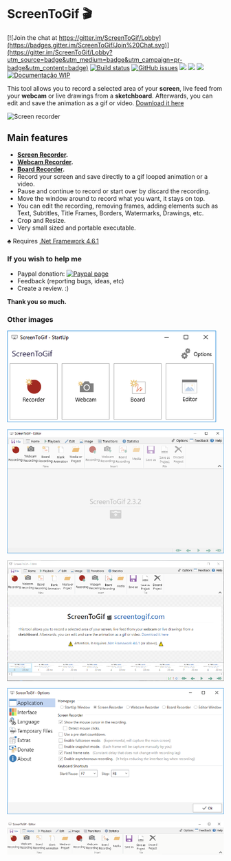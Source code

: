 # ScreenToGif 🎬
 
 [![Join the chat at https://gitter.im/ScreenToGif/Lobby](https://badges.gitter.im/ScreenToGif/Join%20Chat.svg)](https://gitter.im/ScreenToGif/Lobby?utm_source=badge&utm_medium=badge&utm_campaign=pr-badge&utm_content=badge) [![Build status](https://ci.appveyor.com/api/projects/status/y43difu89c6juyli?svg=true)](https://ci.appveyor.com/project/NickeManarin/screentogif) [![GitHub issues](https://img.shields.io/github/issues/NickeManarin/ScreenToGif.svg)](https://github.com/NickeManarin/ScreenToGif/issues) [![](https://img.shields.io/github/downloads/NickeManarin/ScreenToGif/total.svg)](https://github.com/NickeManarin/ScreenToGif/releases) [![](https://img.shields.io/chocolatey/dt/screentogif.svg)](https://chocolatey.org/packages/screentogif) [![](https://img.shields.io/chocolatey/v/screentogif.svg)](https://chocolatey.org/packages/screentogif) [![Documentação WIP](https://img.shields.io/badge/Docs-WIP-red.svg)](https://github.com/NickeManarin/ScreenToGif/wiki/Help)
 
This tool allows you to record a selected area of your **screen**, live feed from your **webcam** or live drawings from a **sketchboard**. Afterwards, you can edit and save the animation as a gif or video. [Download it here](https://github.com/NickeManarin/ScreenToGif/releases)

 ![Screen recorder](https://github.com/NickeManarin/ScreenToGif/blob/gh-pages/Wiki/Recorder.png)    
 
## Main features

* **[Screen Recorder](https://github.com/NickeManarin/ScreenToGif/wiki/Help#screen-recorder).**
* **[Webcam Recorder](https://github.com/NickeManarin/ScreenToGif/wiki/Help#webcam-recorder).**
* **[Board Recorder](https://github.com/NickeManarin/ScreenToGif/wiki/Help#board-recorder).**
* Record your screen and save directly to a gif looped animation or a video.
* Pause and continue to record or start over by discard the recording.
* Move the window around to record what you want, it stays on top.
* You can edit the recording, removing frames, adding elements such as Text, Subtitles, Title Frames, Borders, Watermarks, Drawings, etc.
* Crop and Resize.
* Very small sized and portable executable.

♣ Requires [.Net Framework 4.6.1](http://www.microsoft.com/en-us/download/details.aspx?id=49982)

### If you wish to help me

 * Paypal donation: [![Paypal page](https://github.com/NickeManarin/ScreenToGif/blob/gh-pages/stylesheets/Donate.gif)](https://www.paypal.com/cgi-bin/webscr?cmd=_donations&business=JCY2BGLULSWVJ&lc=US&item_name=ScreenToGif&item_number=screentogif&currency_code=USD&bn=PP%2dDonationsBF%3abtn_donateCC_LG%2egif%3aNonHosted)
 * Feedback (reporting bugs, ideas, etc)
 * Create a review. :)

**Thank you so much.**

### Other images

![Startup](https://github.com/NickeManarin/ScreenToGif/blob/gh-pages/Wiki/Startup.png)
 
![Editor](https://github.com/NickeManarin/ScreenToGif/blob/gh-pages/Wiki/Editor%20(Empty).PNG)
 
![Editor](https://github.com/NickeManarin/ScreenToGif/blob/gh-pages/Wiki/Editor%20(Loaded).png)

![Options](https://github.com/NickeManarin/ScreenToGif/blob/gh-pages/Wiki/Options.PNG)

![Ribon](https://github.com/NickeManarin/ScreenToGif/blob/gh-pages/Wiki/Ribbon.gif)

